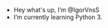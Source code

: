 -  Hey what's up, I’m @IgorVnsS
-  I’m currently learning Python 3.

<!---
IgorVnsS/IgorVnsS is a ✨ special ✨ repository because its `README.md` (this file) appears on your GitHub profile.
You can click the Preview link to take a look at your changes.
--->

